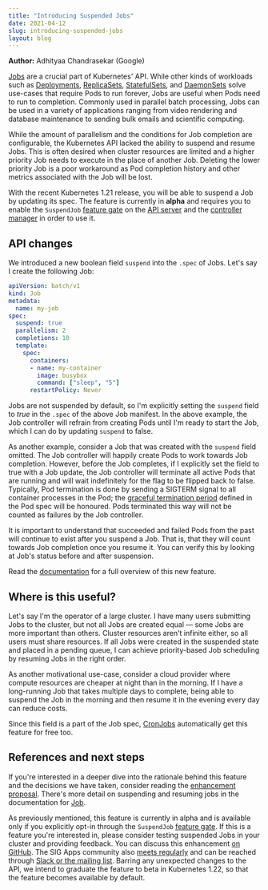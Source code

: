 ```yaml
---
title: "Introducing Suspended Jobs"
date: 2021-04-12
slug: introducing-suspended-jobs
layout: blog
---
```


**Author:** Adhityaa Chandrasekar (Google)

[Jobs](/docs/concepts/workloads/controllers/job/) are a crucial part of
Kubernetes' API. While other kinds of workloads such as [Deployments](/docs/concepts/workloads/controllers/deployment/),
[ReplicaSets](/docs/concepts/workloads/controllers/replicaset/),
[StatefulSets](/docs/concepts/workloads/controllers/statefulset/), and
[DaemonSets](/docs/concepts/workloads/controllers/daemonset/)
solve use-cases that require Pods to run forever, Jobs are useful when Pods need
to run to completion. Commonly used in parallel batch processing, Jobs can be
used in a variety of applications ranging from video rendering and database
maintenance to sending bulk emails and scientific computing.

While the amount of parallelism and the conditions for Job completion are
configurable, the Kubernetes API lacked the ability to suspend and resume Jobs.
This is often desired when cluster resources are limited and a higher priority
Job needs to execute in the place of another Job. Deleting the lower priority
Job is a poor workaround as Pod completion history and other metrics associated
with the Job will be lost.

With the recent Kubernetes 1.21 release, you will be able to suspend a Job by
updating its spec. The feature is currently in **alpha** and requires you to
enable the `SuspendJob` [feature gate](/docs/reference/command-line-tools-reference/feature-gates/)
on the [API server](/docs/reference/command-line-tools-reference/kube-apiserver/)
and the [controller manager](/docs/reference/command-line-tools-reference/kube-controller-manager/)
in order to use it.

## API changes

We introduced a new boolean field `suspend` into the `.spec` of Jobs. Let's say
I create the following Job:

```yaml
apiVersion: batch/v1
kind: Job
metadata:
  name: my-job
spec:
  suspend: true
  parallelism: 2
  completions: 10
  template:
    spec:
      containers:
      - name: my-container
        image: busybox
        command: ["sleep", "5"]
      restartPolicy: Never
```

Jobs are not suspended by default, so I'm explicitly setting the `suspend` field
to _true_ in the `.spec` of the above Job manifest. In the above example, the
Job controller will refrain from creating Pods until I'm ready to start the Job,
which I can do by updating `suspend` to false.

As another example, consider a Job that was created with the `suspend` field
omitted. The Job controller will happily create Pods to work towards Job
completion. However, before the Job completes, if I explicitly set the field to
true with a Job update, the Job controller will terminate all active Pods that
are running and will wait indefinitely for the flag to be flipped back to false.
Typically, Pod termination is done by sending a SIGTERM signal to all container
processes in the Pod; the [graceful termination period](/docs/concepts/workloads/pods/pod-lifecycle/#pod-termination)
defined in the Pod spec will be honoured. Pods terminated this way will not be
counted as failures by the Job controller.

It is important to understand that succeeded and failed Pods from the past will
continue to exist after you suspend a Job. That is, that they will count towards
Job completion once you resume it. You can verify this by looking at Job's
status before and after suspension.

Read the [documentation](/docs/concepts/workloads/controllers/job#suspending-a-job)
for a full overview of this new feature.

## Where is this useful?

Let's say I'm the operator of a large cluster. I have many users submitting Jobs
to the cluster, but not all Jobs are created equal — some Jobs are more
important than others. Cluster resources aren't infinite either, so all users
must share resources. If all Jobs were created in the suspended state and placed
in a pending queue, I can achieve priority-based Job scheduling by resuming Jobs
in the right order.

As another motivational use-case, consider a cloud provider where compute
resources are cheaper at night than in the morning. If I have a long-running Job
that takes multiple days to complete, being able to suspend the Job in the
morning and then resume it in the evening every day can reduce costs.

Since this field is a part of the Job spec, [CronJobs](/docs/concepts/workloads/controllers/cron-jobs/)
automatically get this feature for free too.

## References and next steps

If you're interested in a deeper dive into the rationale behind this feature and
the decisions we have taken, consider reading the [enhancement proposal](https://github.com/kubernetes/enhancements/tree/master/keps/sig-apps/2232-suspend-jobs).
There's more detail on suspending and resuming jobs in the documentation for [Job](/docs/concepts/workloads/controllers/job#suspending-a-job).

As previously mentioned, this feature is currently in alpha and is available
only if you explicitly opt-in through the `SuspendJob` [feature gate](/docs/reference/command-line-tools-reference/feature-gates/).
If this is a feature you're interested in, please consider testing suspended
Jobs in your cluster and providing feedback. You can discuss this enhancement [on GitHub](https://github.com/kubernetes/enhancements/issues/2232).
The SIG Apps community also [meets regularly](https://github.com/kubernetes/community/tree/master/sig-apps#meetings)
and can be reached through [Slack or the mailing list](https://github.com/kubernetes/community/tree/master/sig-apps#contact).
Barring any unexpected changes to the API, we intend to graduate the feature to
beta in Kubernetes 1.22, so that the feature becomes available by default.
